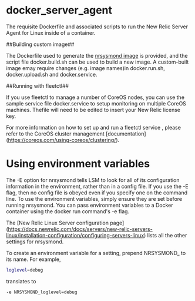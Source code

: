 # docker_server_agent
The requisite Dockerfile and associated scripts to run the New Relic Server Agent for Linux inside of a container.

##Building custom image##

The Dockerfile used to generate the [nrsysmond image](https://registry.hub.docker.com/u/newrelic/nrsysmond/)  is provided, and the script file docker.build.sh can be used to build a new image. A custom-built image emay require changes (e.g. image names)in docker.run.sh, docker.upload.sh and docker.service.

##Running with fleetctl##

If you use fleetctl to manage a number of CoreOS nodes, you can use the sample service file docker.service to setup monitoring on multiple CoreOS machines. Thefile will need to be edited to insert your New Relic license key. 

For more information on how to set up and run a fleetctl service , please refer to the CoreOS cluster management [documentation] (https://coreos.com/using-coreos/clustering/).



# Using environment variables #
The -E option for nrsysmond tells LSM to look for all of its configuration information in the environment, rather than in a config file. If you use the -E flag, then no config file is obeyed even if you specify one on the command line. To use the environment variables, simply ensure they are set before running nrsysmond. You can pass environment variables to a Docker container using the docker run command's -e flag. 

The [New Relic Linux Server configuration page] (https://docs.newrelic.com/docs/servers/new-relic-servers-linux/installation-configuration/configuring-servers-linux) lists all the other settings for nrsysmond. 

To create an environment variable for a setting, prepend NRSYSMOND_ to its name. For example, 
 
```sh
loglevel=debug 
```
translates to 

```sh
-e NRSYSMOND_loglevel=debug
```
